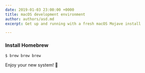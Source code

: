 ```yaml
---
date: 2019-01-03 23:00:00 +0000
title: macOS development environment
author: authors/asd.md
excerpt: Get up and running with a fresh macOS Mojave install

---
```

### Install Homebrew

    $ brew brew brew

Enjoy your new system! 🎉